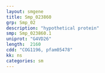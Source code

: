 ```yaml
---
layout: smgene
title: Smp_023860
grp: Smp_02
description: "hypothetical protein"
smp: Smp_023860.1
uniprot: "G4VD26"
length:  2160
cdd: "COG1196, pfam05478"
kk: ns
categories: sm
---
```

